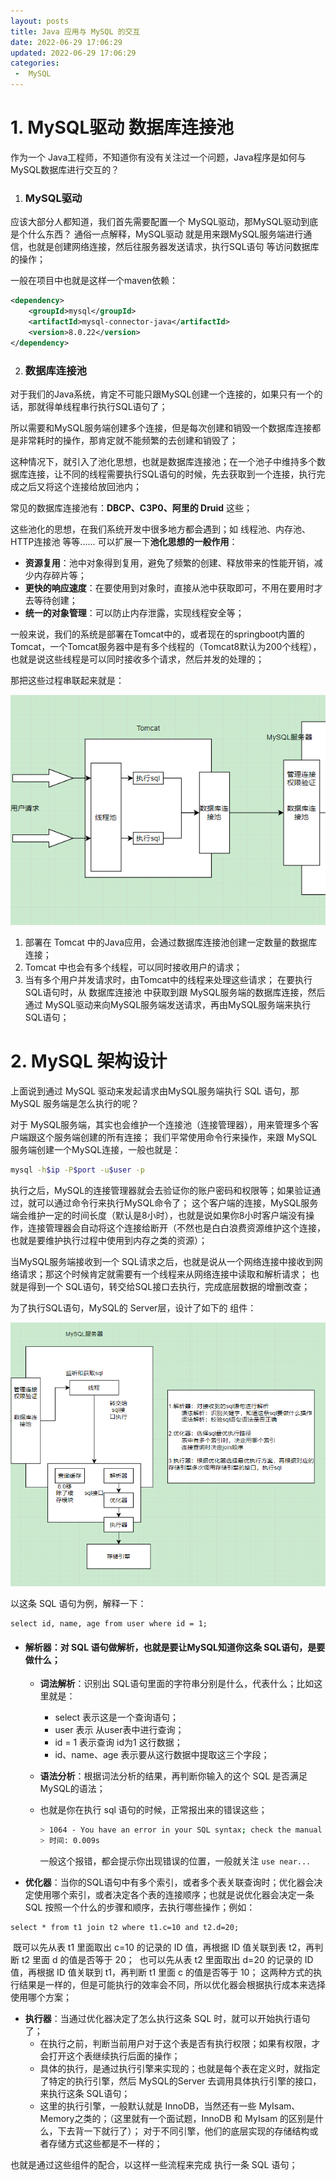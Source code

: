 ```yaml
---
layout: posts
title: Java 应用与 MySQL 的交互
date: 2022-06-29 17:06:29
updated: 2022-06-29 17:06:29
categories: 
 -  MySQL
---
```


# 1. MySQL驱动 数据库连接池
作为一个 Java工程师，不知道你有没有关注过一个问题，Java程序是如何与MySQL数据库进行交互的？

1. ### **MySQL驱动**

应该大部分人都知道，我们首先需要配置一个 MySQL驱动，那MySQL驱动到底是个什么东西？
通俗一点解释，MySQL驱动 就是用来跟MySQL服务端进行通信，也就是创建网络连接，然后往服务器发送请求，执行SQL语句 等访问数据库的操作；

一般在项目中也就是这样一个maven依赖：
```xml
<dependency>
    <groupId>mysql</groupId>
    <artifactId>mysql-connector-java</artifactId>
    <version>8.0.22</version>
</dependency>
```

2. ### **数据库连接池**

对于我们的Java系统，肯定不可能只跟MySQL创建一个连接的，如果只有一个的话，那就得单线程串行执行SQL语句了；

所以需要和MySQL服务端创建多个连接，但是每次创建和销毁一个数据库连接都是非常耗时的操作，那肯定就不能频繁的去创建和销毁了；

这种情况下，就引入了池化思想，也就是数据库连接池；在一个池子中维持多个数据库连接，让不同的线程需要执行SQL语句的时候，先去获取到一个连接，执行完成之后又将这个连接给放回池内；

常见的数据库连接池有：**DBCP、C3P0、阿里的 Druid** 这些；

这些池化的思想，在我们系统开发中很多地方都会遇到；如 线程池、内存池、HTTP连接池 等等......
可以扩展一下**池化思想的一般作用**：

- **资源复用**：池中对象得到复用，避免了频繁的创建、释放带来的性能开销，减少内存碎片等；
- **更快的响应速度**：在要使用到对象时，直接从池中获取即可，不用在要用时才去等待创建；
- **统一的对象管理**：可以防止内存泄露，实现线程安全等；

一般来说，我们的系统是部署在Tomcat中的，或者现在的springboot内置的 Tomcat，一个Tomcat服务器中是有多个线程的（Tomcat8默认为200个线程），也就是说这些线程是可以同时接收多个请求，然后并发的处理的；

那把这些过程串联起来就是：

![image-20220629170146290](https://raw.githubusercontent.com/Mr-xinyichen/picgo/main/img/image-20220629170146290.png)

1. 部署在 Tomcat 中的Java应用，会通过数据库连接池创建一定数量的数据库连接；
1. Tomcat 中也会有多个线程，可以同时接收用户的请求；
1. 当有多个用户并发请求时，由Tomcat中的线程来处理这些请求；
在要执行 SQL语句时，从 数据库连接池 中获取到跟 MySQL服务端的数据库连接，然后通过 MySQL驱动来向MySQL服务端发送请求，再由MySQL服务端来执行SQL语句；
# 2. MySQL 架构设计
上面说到通过 MySQL 驱动来发起请求由MySQL服务端执行 SQL 语句，那 MySQL 服务端是怎么执行的呢？

对于 MySQL服务端，其实也会维护一个连接池（连接管理器），用来管理多个客户端跟这个服务端创建的所有连接；
我们平常使用命令行来操作，来跟 MySQL服务端创建一个MySQL连接，一般也就是：

```bash
mysql -h$ip -P$port -u$user -p
```
执行之后，MySQL的连接管理器就会去验证你的账户密码和权限等；如果验证通过，就可以通过命令行来执行MySQL命令了；
这个客户端的连接，MySQL服务端会维护一定的时间长度（默认是8小时），也就是说如果你8小时客户端没有操作，连接管理器会自动将这个连接给断开（不然也是白白浪费资源维护这个连接，也就是要维护执行过程中使用到内存之类的资源）；

当MySQL服务端接收到一个 SQL请求之后，也就是说从一个网络连接中接收到网络请求；那这个时候肯定就需要有一个线程来从网络连接中读取和解析请求；
也就是得到一个 SQL语句，转交给SQL接口去执行，完成底层数据的增删改查；

为了执行SQL语句，MySQL的 Server层，设计了如下的 组件：

![image-20220629170240075](https://raw.githubusercontent.com/Mr-xinyichen/picgo/main/img/image-20220629170240075.png)

以这条 SQL 语句为例，解释一下：

```
select id, name, age from user where id = 1;
```

- #### 解析器：对 SQL 语句做解析，也就是要让MySQL知道你这条 SQL语句，是要做什么； 
  
   - **词法解析**：识别出 SQL语句里面的字符串分别是什么，代表什么；比如这里就是： 
      - select 表示这是一个查询语句；
      - user 表示 从user表中进行查询；
      - id = 1 表示查询 id为1 这行数据；
      - id、name、age 表示要从这行数据中提取这三个字段；
      
   - **语法分析**：根据词法分析的结果，再判断你输入的这个 SQL 是否满足 MySQL的语法； 

   - 也就是你在执行 sql 语句的时候，正常报出来的错误这些；
   
     ```bash
     > 1064 - You have an error in your SQL syntax; check the manual that corresponds to your MySQL server version for the right syntax to use near 'limit 10' at line 1
     > 时间: 0.009s
     ```
   
     一般这个报错，都会提示你出现错误的位置，一般就关注 `use near...`
- **优化器**：当你的SQL语句中有多个索引，或者多个表关联查询时；优化器会决定使用哪个索引，或者决定各个表的连接顺序；也就是说优化器会决定一条 SQL 按照一个什么的步骤和顺序，去执行哪些操作；例如：
```MySQL
select * from t1 join t2 where t1.c=10 and t2.d=20;
```

​	既可以先从表 t1 里面取出 c=10 的记录的 ID 值，再根据 ID 值关联到表 t2，再判断 t2 里面 d 的值是否等于 20；
​	也可以先从表 t2 里面取出 d=20 的记录的 ID 值，再根据 ID 值关联到 t1，再判断 t1 里面 c 的值是否等于 10；
​	这两种方式的执行结果是一样的，但是可能执行的效率会不同，所以优化器会根据执行成本来选择使用哪个方案；

- **执行器**：当通过优化器决定了怎么执行这条 SQL 时，就可以开始执行语句了； 
   - 在执行之前，判断当前用户对于这个表是否有执行权限；如果有权限，才会打开这个表继续执行后面的操作；
   - 具体的执行，是通过执行引擎来实现的；也就是每个表在定义时，就指定了特定的执行引擎，然后 MySQL的Server 去调用具体执行引擎的接口，来执行这条 SQL语句；
   - 这里的执行引擎，一般默认就是 InnoDB，当然还有一些 MyIsam、Memory之类的；（这里就有一个面试题，InnoDB 和 MyIsam 的区别是什么，下去背一下就行了）；
对于不同引擎，他们的底层实现的存储结构或者存储方式这些都是不一样的；

也就是通过这些组件的配合，以这样一些流程来完成 执行一条 SQL 语句；
